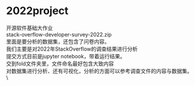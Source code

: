 # 2022project
开源软件基础大作业\
stack-overflow-developer-survey-2022.zip\
里面是要分析的数据集，还包含了问卷内容。\
我们主要是对2022年StackOverflow的调查结果进行分析\
提交方式目前是jupyter notebook，带着运行结果。\
交到fold文件夹里，文件命名最好包含大致内容\
对数据集进行分析、还有可视化，分析的方面可以参考调查文件的内容与数据集。\

